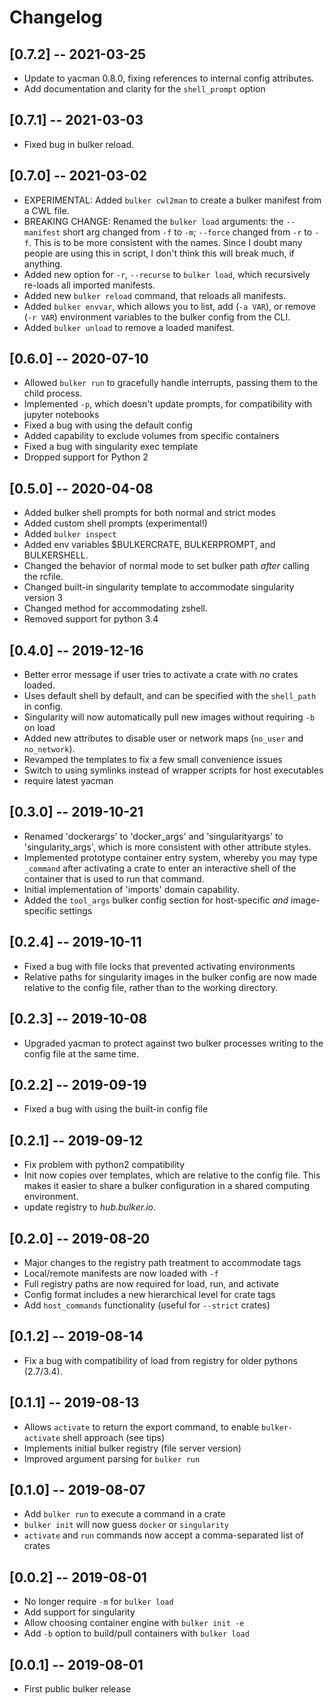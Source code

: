 # Changelog

## [0.7.2] -- 2021-03-25
- Update to yacman 0.8.0, fixing references to internal config attributes.
- Add documentation and clarity for the `shell_prompt` option

## [0.7.1] -- 2021-03-03
- Fixed bug in bulker reload.

## [0.7.0] -- 2021-03-02
- EXPERIMENTAL: Added `bulker cwl2man` to create a bulker manifest from a CWL file.
- BREAKING CHANGE: Renamed the `bulker load` arguments: the `--manifest` short arg changed from `-f` to `-m`; `--force` changed from `-r` to `-f`. This is to be more consistent with the names. Since I doubt many people are using this in script, I don't think this will break much, if anything.
- Added new option for `-r`, `--recurse` to `bulker load`, which recursively re-loads all imported manifests.
- Added new `bulker reload` command, that reloads all manifests.
- Added `bulker envvar`, which allows you to list, add (`-a VAR`), or remove (`-r VAR`) environment variables to the bulker config from the CLI.
- Added `bulker unload` to remove a loaded manifest.

## [0.6.0] -- 2020-07-10
- Allowed `bulker run` to gracefully handle interrupts, passing them to the child process.
- Implemented `-p`, which doesn't update prompts, for compatibility with jupyter notebooks
- Fixed a bug with using the default config
- Added capability to exclude volumes from specific containers
- Fixed a bug with singularity exec template
- Dropped support for Python 2

## [0.5.0] -- 2020-04-08
- Added bulker shell prompts for both normal and strict modes
- Added custom shell prompts (experimental!)
- Added `bulker inspect`
- Added env variables $BULKERCRATE, BULKERPROMPT, and BULKERSHELL.
- Changed the behavior of normal mode to set bulker path *after* calling the rcfile.
- Changed built-in singularity template to accommodate singularity version 3
- Changed method for accommodating zshell.
- Removed support for python 3.4

## [0.4.0] -- 2019-12-16
- Better error message if user tries to activate a crate with *no* crates loaded.
- Uses default shell by default, and can be specified with the `shell_path` in config.
- Singularity will now automatically pull new images without requiring `-b` on load
- Added new attributes to disable user or network maps (`no_user` and `no_network`).
- Revamped the templates to fix a few small convenience issues
- Switch to using symlinks instead of wrapper scripts for host executables
- require latest yacman

## [0.3.0] -- 2019-10-21
- Renamed 'dockerargs' to 'docker_args' and 'singularityargs' to
  'singularity_args', which is more consistent with other attribute styles.
- Implemented prototype container entry system, whereby you may type `_command`
  after activating a crate to enter an interactive shell of the container that
  is used to run that command.
- Initial implementation of 'imports' domain capability.
- Added the `tool_args` bulker config section for host-specific *and*
  image-specific settings

## [0.2.4] -- 2019-10-11
- Fixed a bug with file locks that prevented activating environments
- Relative paths for singularity images in the bulker config are now made
  relative to the config file, rather than to the working directory.

## [0.2.3] -- 2019-10-08
- Upgraded yacman to protect against two bulker processes writing to the config
  file at the same time.

## [0.2.2] -- 2019-09-19
- Fixed a bug with using the built-in config file

## [0.2.1] -- 2019-09-12
- Fix problem with python2 compatibility
- Init now copies over templates, which are relative to the config file. This
  makes it easier to share a bulker configuration in a shared computing
  environment.
- update registry to *hub.bulker.io*.

## [0.2.0] -- 2019-08-20
- Major changes to the registry path treatment to accommodate tags
- Local/remote manifests are now loaded with `-f`
- Full registry paths are now required for load, run, and activate
- Config format includes a new hierarchical level for crate tags
- Add `host_commands` functionality (useful for `--strict` crates)

## [0.1.2] -- 2019-08-14
- Fix a bug with compatibility of load from registry for older pythons
  (2.7/3.4).

## [0.1.1] -- 2019-08-13
- Allows `activate` to return the export command, to enable `bulker-activate`
  shell approach (see tips)
- Implements initial bulker registry (file server version)
- Improved argument parsing for `bulker run`

## [0.1.0] -- 2019-08-07
- Add `bulker run` to execute a command in a crate
- `bulker init` will now guess `docker` or `singularity`
- `activate` and `run` commands now accept a comma-separated list of crates

## [0.0.2] -- 2019-08-01
- No longer require `-m` for `bulker load`
- Add support for singularity
- Allow choosing container engine with `bulker init -e`
- Add `-b` option to build/pull containers with `bulker load`

## [0.0.1] -- 2019-08-01
- First public bulker release

